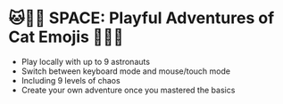 # 🐱🚀🎹 SPACE: Playful Adventures of Cat Emojis 🎹🚀🐱

- Play locally with up to 9 astronauts
- Switch between keyboard mode and mouse/touch mode
- Including 9 levels of chaos
- Create your own adventure once you mastered the basics
